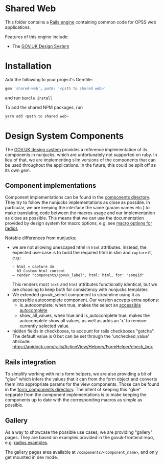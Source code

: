 # Shared Web

This folder contains a [Rails engine](https://guides.rubyonrails.org/engines.html) containing common code for OPSS web applications.

Features of this engine include:
- The [GOV.UK Design System](https://design-system.service.gov.uk/)

# Installation

Add the following to your project's Gemfile:

```ruby
gem 'shared-web', path: '<path to shared web>'
```
and run `bundle install`

To add the shared NPM packages, run
```bash
yarn add <path to shared web>
```

# Design System Components
The [GOV.UK design system](https://design-system.service.gov.uk) provides a reference implementation of its components
in nunjucks, which are unfortunately not supported on ruby. In lieu of that, we are implementing
slim versions of the components that can be used throughout the applications.
In the future, this could be split off as its own gem.

## Component implementations
Component implementations can be found in the [components directory](app/views/components). They try to follow the
nunjucks implementations as close as possible. In particular, we are keeping the interface the same (param names etc.)
to make translating code between the macros usage and our implementation as close as possible.
This means that we can use the documentation provided by design system for macro options,
e.g. see [macro options for radios](https://design-system.service.gov.uk/components/radios/#options-example-default)

Notable differences from nunjucks:
- we are not allowing unescaped html in `html` attributes. Instead, the expected use-case is to build the required html
     in slim and `capture` it, e.g.:
    ```slim
    - html = capture do
      h3 Custom html content
    = render "components/govuk_label", html: html, for: "someId"
    ```
    This renders most `text` and `html` attributes functionally identical, but we are choosing to keep both for consistency
    with nunjucks templates
- We extended govuk_select component to streamline using it as accessible autocomplete component.
    Our version accepts extra options:
    - is_autocomplete, when true, makes the select an
    [accessible autocomplete](https://github.com/alphagov/accessible-autocomplete)
    - show_all_values, when true and is_autocomplete true, makes the autocomplete show all values,
    as well as adds an 'x' to remove currently selected value.
- hidden fields in checkboxes, to account for rails checkboxes "gotcha". The default value is 0 but can be set through the 'unchecked_value' attribute.
  https://apidock.com/rails/ActionView/Helpers/FormHelper/check_box

## Rails integration
To simplify working with rails form helpers, we are also providing a bit of "glue" which infers the values that it
can from the form object and converts them into appropriate params for the view components. Those can be found
in the [form_components directory](app/views/form_components).
The intent of keeping this "glue" separate from the component implementations is to make keeping the components up to
date with the corresponding macros as simple as possible.

## Gallery
As a way to showcase the possible use cases, we are providing "gallery" pages. They are based on examples provided
in the govuk-frontend repo, e.g. [radios examples](
https://github.com/alphagov/govuk-frontend/blob/943ff14752f0a8a765ee3f90bc3e1ecd9205e36c/src/components/radios/radios.yaml).

The gallery pages area available at `/components/<component_name>`, and only get mounted in dev mode.

